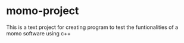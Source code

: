 # momo-project
This is a text project for creating program to test the funtionalities of a momo software using c++  
